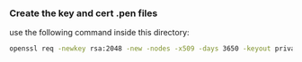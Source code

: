 ### Create the key and cert .pen files
use the following command inside this directory:

```sh
openssl req -newkey rsa:2048 -new -nodes -x509 -days 3650 -keyout private.pen -out public.pen
```